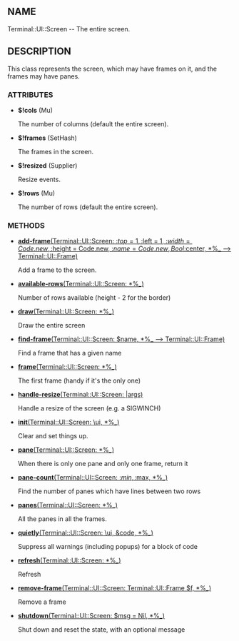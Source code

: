 ## NAME

Terminal::UI::Screen -- The entire screen.

## DESCRIPTION

This class represents the screen, which may have frames on it, and the frames may have panes.

### ATTRIBUTES

* **$!cols** (Mu)

  The number of columns (default the entire screen).

* **$!frames** (SetHash)

  The frames in the screen.

* **$!resized** (Supplier)

  Resize events.

* **$!rows** (Mu)

  The number of rows (default the entire screen).


### METHODS

* [**add-frame**(Terminal::UI::Screen: :$top = 1, :$left = 1, :$width = Code.new, :$height = Code.new, :$name = Code.new, Bool :$center, *%_ --> Terminal::UI::Frame)](https://git.sr.ht/~bduggan/raku-terminal-ui/tree/0.0.15/lib/Terminal/UI/Screen.rakumod#L138)

  Add a frame to the screen.

* [**available-rows**(Terminal::UI::Screen: *%_)](https://git.sr.ht/~bduggan/raku-terminal-ui/tree/0.0.15/lib/Terminal/UI/Screen.rakumod#L34)

  Number of rows available (height - 2 for the border)

* [**draw**(Terminal::UI::Screen: *%_)](https://git.sr.ht/~bduggan/raku-terminal-ui/tree/0.0.15/lib/Terminal/UI/Screen.rakumod#L114)

  Draw the entire screen

* [**find-frame**(Terminal::UI::Screen: $name, *%_ --> Terminal::UI::Frame)](https://git.sr.ht/~bduggan/raku-terminal-ui/tree/0.0.15/lib/Terminal/UI/Screen.rakumod#L162)

  Find a frame that has a given name

* [**frame**(Terminal::UI::Screen: *%_)](https://git.sr.ht/~bduggan/raku-terminal-ui/tree/0.0.15/lib/Terminal/UI/Screen.rakumod#L39)

  The first frame (handy if it's the only one)

* [**handle-resize**(Terminal::UI::Screen: |args)](https://git.sr.ht/~bduggan/raku-terminal-ui/tree/0.0.15/lib/Terminal/UI/Screen.rakumod#L107)

  Handle a resize of the screen (e.g. a SIGWINCH)

* [**init**(Terminal::UI::Screen: \ui, *%_)](https://git.sr.ht/~bduggan/raku-terminal-ui/tree/0.0.15/lib/Terminal/UI/Screen.rakumod#L91)

  Clear and set things up.

* [**pane**(Terminal::UI::Screen: *%_)](https://git.sr.ht/~bduggan/raku-terminal-ui/tree/0.0.15/lib/Terminal/UI/Screen.rakumod#L183)

  When there is only one pane and only one frame, return it

* [**pane-count**(Terminal::UI::Screen: :$min, :$max, *%_)](https://git.sr.ht/~bduggan/raku-terminal-ui/tree/0.0.15/lib/Terminal/UI/Screen.rakumod#L167)

  Find the number of panes which have lines between two rows

* [**panes**(Terminal::UI::Screen: *%_)](https://git.sr.ht/~bduggan/raku-terminal-ui/tree/0.0.15/lib/Terminal/UI/Screen.rakumod#L192)

  All the panes in all the frames.

* [**quietly**(Terminal::UI::Screen: \ui, &code, *%_)](https://git.sr.ht/~bduggan/raku-terminal-ui/tree/0.0.15/lib/Terminal/UI/Screen.rakumod#L46)

  Suppress all warnings (including popups) for a block of code

* [**refresh**(Terminal::UI::Screen: *%_)](https://git.sr.ht/~bduggan/raku-terminal-ui/tree/0.0.15/lib/Terminal/UI/Screen.rakumod#L100)

  Refresh

* [**remove-frame**(Terminal::UI::Screen: Terminal::UI::Frame $f, *%_)](https://git.sr.ht/~bduggan/raku-terminal-ui/tree/0.0.15/lib/Terminal/UI/Screen.rakumod#L199)

  Remove a frame

* [**shutdown**(Terminal::UI::Screen: $msg = Nil, *%_)](https://git.sr.ht/~bduggan/raku-terminal-ui/tree/0.0.15/lib/Terminal/UI/Screen.rakumod#L124)

  Shut down and reset the state, with an optional message

